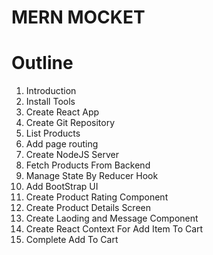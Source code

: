 # MERN MOCKET

# Outline

1. Introduction
2. Install Tools
3. Create React App
4. Create Git Repository
5. List Products
6. Add page routing
7. Create NodeJS Server
8. Fetch Products From Backend
9. Manage State By Reducer Hook
10. Add BootStrap UI
11. Create Product Rating Component
12. Create Product Details Screen
13. Create Laoding and Message Component
14. Create React Context For Add Item To Cart
15. Complete Add To Cart
